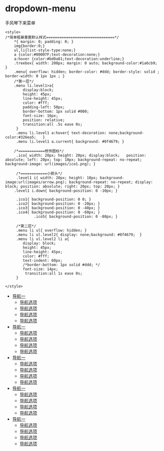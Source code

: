 # dropdown-menu
手风琴下来菜单

<!DOCTYPE html>
<html lang="en">
<head>
	<meta charset="UTF-8">
	<title>树型菜单</title>

	<style>
	/*简单粗暴重置默认样式===============================*/
		*{ margin: 0; padding: 0; }
		img{border:0;}
        ul,li{list-style-type:none;}
		a {color:#00007F;text-decoration:none;}
		a:hover {color:#bd0a01;text-decoration:underline;}
		.treebox{ width: 200px; margin: 0 auto; background-color:#1a6cb9; }
		.menu{ overflow: hidden; border-color: #ddd; border-style: solid ; border-width: 0 1px 1px ; }
		/*第一层*/
		.menu li.level1>a{ 
			display:block;
			height: 45px;
			line-height: 45px;
			color: #fff;
			padding-left: 50px;
			border-bottom: 1px solid #000; 
			font-size: 16px;
			position: relative;
			transition:all .5s ease 0s;
		 }
		 .menu li.level1 a:hover{ text-decoration: none;background-color:#326ea5;   }
		 .menu li.level1 a.current{ background: #0f4679; }

		/*============修饰图标*/
		 .ico{ width: 20px; height: 20px; display:block;   position: absolute; left: 20px; top: 10px; background-repeat: no-repeat; background-image: url(images/ico1.png); }

		 /*============小箭头*/
		 .level1 i{ width: 20px; height: 10px; background-image:url(images/arrow.png); background-repeat: no-repeat; display: block; position: absolute; right: 20px; top: 20px; }
		.level1 i.down{ background-position: 0 -10px; }

		 .ico1{ background-position: 0 0; }
		 .ico2{ background-position: 0 -20px; }
		 .ico3{ background-position: 0 -40px; }
		 .ico4{ background-position: 0 -60px; }
                 .ico5{ background-position: 0 -80px; }

		 /*第二层*/
		 .menu li ul{ overflow: hidden; }
		 .menu li ul.level2{ display: none;background: #0f4679;  }
		 .menu li ul.level2 li a{
		 	display: block;
			height: 45px;
			line-height: 45px;
			color: #fff;
			text-indent: 60px;
			/*border-bottom: 1px solid #ddd; */
			font-size: 14px;
			 transition:all 1s ease 0s;
		 }

	</style>
</head>
<body>
	<div class="treebox">
		<ul class="menu">
			<li class="level1">
				<a href="#none"><em class="ico ico1"></em>导航一<i class="down"></i></a>
				<ul class="level2">
					<li><a href="javascript:;">导航选项</a></li>
					<li><a href="javascript:;">导航选项</a></li>
					<li><a href="javascript:;">导航选项</a></li>
					<li><a href="javascript:;">导航选项</a></li>
				</ul>
			</li>
			<li class="level1">
				<a href="#none"><em class="ico ico2"></em>导航一<i></i></a>
				<ul class="level2">
					<li><a href="javascript:;">导航选项</a></li>
					<li><a href="javascript:;">导航选项</a></li>
					<li><a href="javascript:;">导航选项</a></li>
					<li><a href="javascript:;">导航选项</a></li>
				</ul>
			</li>
			<li class="level1">
				<a href="#none"><em class="ico ico3"></em>导航一<i></i></a>
				<ul class="level2">
					<li><a href="javascript:;">导航选项</a></li>
					<li><a href="javascript:;">导航选项</a></li>
					<li><a href="javascript:;">导航选项</a></li>
					<li><a href="javascript:;">导航选项</a></li>
				</ul>
			</li>
			<li class="level1">
				<a href="#none"><em class="ico ico4"></em>导航一<i></i></a>
				<ul class="level2">
					<li><a href="javascript:;">导航选项</a></li>
					<li><a href="javascript:;">导航选项</a></li>
					<li><a href="javascript:;">导航选项</a></li>
					<li><a href="javascript:;">导航选项</a></li>
				</ul>
			</li>
                        <li class="level1">
				<a href="#none"><em class="ico ico5"></em>导航一<i></i></a>
				<ul class="level2">
					<li><a href="javascript:;">导航选项</a></li>
					<li><a href="javascript:;">导航选项</a></li>
					<li><a href="javascript:;">导航选项</a></li>
					<li><a href="javascript:;">导航选项</a></li>
				</ul>
			</li>
		</ul>
	</div>
	<!-- 引入 jQuery -->
<script src="http://www.jq22.com/jquery/jquery-1.10.2.js"></script>
<script src="scripts/easing.js"></script>
<script>
//等待dom元素加载完毕.
	$(function(){
		$(".treebox .level1>a").click(function(){
			$(this).addClass('current')   //给当前元素添加"current"样式
			.find('i').addClass('down')   //小箭头向下样式
			.parent().next().slideDown('slow','easeOutQuad')  //下一个元素显示
			.parent().siblings().children('a').removeClass('current')//父元素的兄弟元素的子元素去除"current"样式
			.find('i').removeClass('down').parent().next().slideUp('slow','easeOutQuad');//隐藏
			 return false; //阻止默认时间
		});
	})
</script>
</body>

</html>
